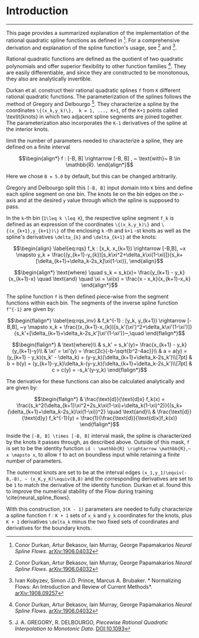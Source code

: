 # Introduction
---

This page provides a summarized explanation of the implementation of the rational quadratic spline functions as defined in [^1]. For a comprehensive derivation and explanation of the spline function's usage, see [^1] and [^2].

Rational quadratic functions are defined as the quotient of two quadratic polynomials and offer superior flexibility to other function families [^1]. They are easily differentiable, and since they are constructed to be monotonous, they also are analytically invertible. 

Durkan et al. construct their rational quadratic splines ``f`` from ``K`` different rational quadratic functions. The parameterization of the splines follows the method of Gregory and Delbourgo [^3]. They characterize a spline by the coordinates ``\{(x_k,y_k)\},  k = 1, ..., K+1``, of the ``K+1`` points called \textit{knots} in which two adjacent spline segments are joined together. The parameterization also incorporates the ``K-1`` derivatives of the spline at the interior knots. 

limit the number of parameters needed to characterize a spline, they are defined on a finite interval
```math
\begin{align*}
    f : [-B, B] \rightarrow [-B, B] , ~ \text{with}~ B \in \mathbb{R}.
\end{align*}
```
Here we chose ``B = 5.0`` by default, but this can be changed arbitrarily. 

Gregory and Delbourgo split this ``[-B, B]`` input domain into ``K`` bins and define each spline segment on one bin. The knots lie on the bin edges on the ``x``-axis and at the desired ``y`` value through which the spline is supposed to pass. 

In the ``k``-th bin (``1\leq k \leq K``), the respective spline segment ``f_k`` is defined as an expression of the coordinates ``\{(x_k,y_k)\}`` and ``\{(x_{k+1},y_{k+1})\}`` of the enclosing ``k`` -th and ``k+1`` -st knots as well as the spline's derivatives ``\delta_{k}`` and ``\delta_{k+1}`` at the knots:
```math
\begin{align}
    \label{eq:rqs}
    f_k : [x_k, x_{k+1}) \rightarrow [-B,B], ~x \mapsto y_k + \frac{(y_{k+1}-y_{k})[s_k\xi^2+\delta_k\xi(1-\xi)]}{s_k+[\delta_{k+1}+\delta_k-2s_k]\xi(1-\xi)},
\end{align}
```
```math
\begin{align*}
    \text{where} \quad s_k = s_k(x)= \frac{y_{k+1} - y_k}{x_{k+1}-x} \quad \text{and} \quad \xi = \xi(x) = \frac{x - x_k}{x_{k+1}-x_k}
\end{align*}
```
The spline function ``f`` is then defined piece-wise from the segment functions within each bin. The segments of the inverse spline function ``f^{-1}`` are given by:
```math
\begin{flalign*}
    \label{eq:rqs_inv}
    & f_k^{-1} : [y_k, y_{k+1}) \rightarrow [-B,B], ~y \mapsto x_k + \frac{(x_{k+1}-x_{k})[s_k'(\xi')^2+\delta_k\xi'(1-\xi')]}{s_k'+[\delta_{k+1}+\delta_k-2s_k']\xi'(1-\xi')}~,\quad 
\end{flalign*}
```
```math
\begin{flalign*}
    & \text{where}\\
    & s_k' = s_k'(y)= \frac{x_{k+1} - y_k}{y_{k+1}-y}\\
    & \xi' = \xi'(y) = \frac{2c}{-b-\sqrt{b^2-4ac}}\\
    & a = a(y) = (y_{k+1} - y_k)(s_k' - \delta_k) + (y-y_k)(\delta_{k+1}+\delta_k-2s_k')\\[7pt]
    & b = b(y) = (y_{k+1}-y_k)\delta_k-(y-y_k)(\delta_{k+1}+\delta_k-2s_k')\\[7pt]
    & c = c(y) = -s_k'(y-y_k)
\end{flalign*}
```
The derivative for these functions can also be calculated analytically and are given by:
```math
\begin{flalign*}
& \frac{\text{d}}{\text{d}x} f_k(x) = \frac{s_k^2(\delta_{k+1}\xi^2+2s_k\xi(1-\xi)+\delta_k(1-\xi)^2)}{(s_k+(\delta_{k+1}+\delta_k-2s_k)\xi(1-\xi))^2} \quad \text{and}\\
& \frac{\text{d}}{\text{d}y} f_k^{-1}(y) = \frac{1}{\frac{\text{d}}{\text{d}x}f_k(x)} 
\end{flalign*}
```

Inside the ``[-B, B] \times [-B, B]`` interval mask, the spline is characterized by the knots it passes through, as described above. Outside of this mask, ``f`` is set to be the identity function ``id : \mathbb{R} \rightarrow \mathbb{R},~ x \mapsto x``, to allow ``f`` to act on boundless input while retaining a finite number of parameters. 

The outermost knots are set to be at the interval edges ``(x_1,y_1)\equiv(-B,-B), ~ (x_K,y_K)\equiv(B,B)`` and the corresponding derivatives are set to be ``1`` to match the derivative of the identity function. Durkan et al. found this to improve the numerical stability of the Flow during training \cite{neural_spline_flows}. 

With this construction, ``3(K - 1)`` parameters are needed to fully characterize a spline function ``f`` : ``K + 1`` sets of ``x_k`` and ``y_k`` coordinates for the knots, plus ``K + 1`` derivatives ``\delta_k`` minus the two fixed sets of coordinates and derivatives for the boundary knots.

[^1]: Conor Durkan, Artur Bekasov, Iain Murray, George Papamakarios *Neural Spline Flows*. [arXiv:1906.04032](https://arxiv.org/abs/1906.04032)

[^2]: Ivan Kobyzev, Simon J.D. Prince, Marcus A. Brubaker. *
Normalizing Flows: An Introduction and Review of Current Methods*. [arXiv:1908.09257](https://arxiv.org/abs/1908.09257)

[^3]:  J. A. GREGORY, R. DELBOURGO, *Piecewise Rational Quadratic Interpolation to Monotonic Data*. [DOI:10.1093](https://doi.org/10.1093/imanum/2.2.123)
